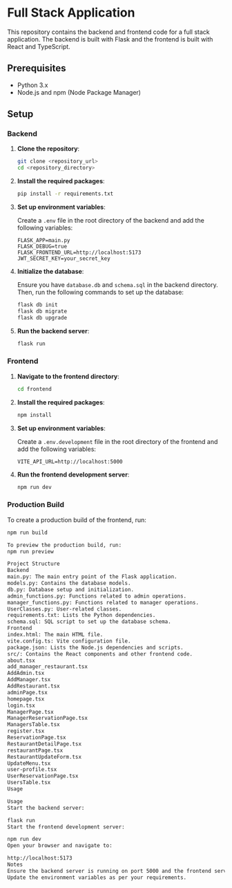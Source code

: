 # Full Stack Application

This repository contains the backend and frontend code for a full stack application. The backend is built with Flask and the frontend is built with React and TypeScript.

## Prerequisites

- Python 3.x
- Node.js and npm (Node Package Manager)

## Setup

### Backend

1. **Clone the repository**:

    ```sh
    git clone <repository_url>
    cd <repository_directory>
    ```

2. **Install the required packages**:

    ```sh
    pip install -r requirements.txt
    ```

3. **Set up environment variables**:

    Create a `.env` file in the root directory of the backend and add the following variables:

    ```env
    FLASK_APP=main.py
    FLASK_DEBUG=true
    FLASK_FRONTEND_URL=http://localhost:5173
    JWT_SECRET_KEY=your_secret_key
    ```

4. **Initialize the database**:

    Ensure you have `database.db` and `schema.sql` in the backend directory. Then, run the following commands to set up the database:

    ```sh
    flask db init
    flask db migrate
    flask db upgrade
    ```

5. **Run the backend server**:

    ```sh
    flask run
    ```

### Frontend

1. **Navigate to the frontend directory**:

    ```sh
    cd frontend
    ```

2. **Install the required packages**:

    ```sh
    npm install
    ```

3. **Set up environment variables**:

    Create a `.env.development` file in the root directory of the frontend and add the following variables:

    ```env
    VITE_API_URL=http://localhost:5000
    ```

4. **Run the frontend development server**:

    ```sh
    npm run dev
    ```

### Production Build

To create a production build of the frontend, run:

```sh
npm run build

To preview the production build, run:
npm run preview

Project Structure
Backend
main.py: The main entry point of the Flask application.
models.py: Contains the database models.
db.py: Database setup and initialization.
admin_functions.py: Functions related to admin operations.
manager_functions.py: Functions related to manager operations.
UserClasses.py: User-related classes.
requirements.txt: Lists the Python dependencies.
schema.sql: SQL script to set up the database schema.
Frontend
index.html: The main HTML file.
vite.config.ts: Vite configuration file.
package.json: Lists the Node.js dependencies and scripts.
src/: Contains the React components and other frontend code.
about.tsx
add_manager_restaurant.tsx
AddAdmin.tsx
AddManager.tsx
AddRestaurant.tsx
adminPage.tsx
homepage.tsx
login.tsx
ManagerPage.tsx
ManagerReservationPage.tsx
ManagersTable.tsx
register.tsx
ReservationPage.tsx
RestaurantDetailPage.tsx
restaurantPage.tsx
RestaurantUpdateForm.tsx
UpdateMenu.tsx
user-profile.tsx
UserReservationPage.tsx
UsersTable.tsx
Usage

Usage
Start the backend server:

flask run
Start the frontend development server:

npm run dev
Open your browser and navigate to:

http://localhost:5173
Notes
Ensure the backend server is running on port 5000 and the frontend server is running on port 5173.
Update the environment variables as per your requirements.
